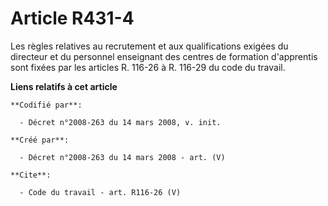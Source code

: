 # Article R431-4

Les règles relatives au recrutement et aux qualifications exigées du directeur et du personnel enseignant des centres de
formation d'apprentis sont fixées par les articles R. 116-26 à R. 116-29 du code du travail.

**Liens relatifs à cet article**

	**Codifié par**:

	  - Décret n°2008-263 du 14 mars 2008, v. init.

	**Créé par**:

	  - Décret n°2008-263 du 14 mars 2008 - art. (V)

	**Cite**:

	  - Code du travail - art. R116-26 (V)

